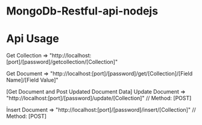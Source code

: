 # MongoDb-Restful-api-nodejs

# Api Usage 

Get Collection => "http://localhost:[port]/[password]/getcollection/[Collection]"

Get Document => "http://localhost:[port]/[password]/get/[Collection]/[Field Name]/[Field Value]"

[Get Document and Post Updated Document Data] 
Update Document => "http://localhost:[port]/[password]/update/[Collection]" // Method: [POST]


İnsert Document => "http://localhost:[port]/[password]/insert/[Collection]" // Method: [POST]